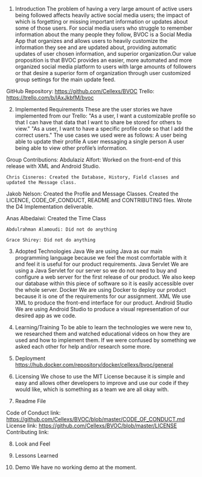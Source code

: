 1. Introduction
  The problem of having a very large amount of active users being followed affects heavily active social media users;
  the impact of which is forgetting or missing important information or updates about some of those users. For social media
  users who struggle to remember information about the many people they follow, BVOC is a Social Media App that organizes and
  allows users to heavily customize the information they see and are updated about, providing automatic updates of user chosen
  information, and superior organization.Our value proposition is that BVOC provides an easier, more automated and more 
  organized social media platform to users with large amounts of followers or that desire a superior form of organization 
  through user customized group settings for the main update feed.
  
GitHub Repository: https://github.com/Cellexs/BVOC
Trello: https://trello.com/b/lAxJkbfM/bvoc

2. Implemented Requirements
  These are the user stories we have implemented from our Trello:
    "As a user, I want a customizable profile so that I can have that data that I want to share be stored for others to view."
    "As a user, I want to have a specific profile code so that I add the correct users."
  The use cases we used were as follows:
    A user being able to update their profile
    A user messaging a single person
    A user being able to view other profile’s information.
    
Group Contributions:
	Abdulaziz Alfort: Worked on the front-end of this release with XML and Android Studio.
  
	Chris Cisneros: Created the Database, History, Field classes and updated the Message class.
  
  Jakob Nelson: Created the Profile and Message Classes. Created the LICENCE, CODE_OF_CONDUCT, README and CONTRIBUTING files.
  Wrote the D4 Implementation deliverable.
	
  Anas Albedaiwi: Created the Time Class
  
	Abdulrahman Alamoudi: Did not do anything
  
	Grace Shirey: Did not do anything

3. Adopted Technologies
  Java
    We are using Java as our main programming language because we feel the most comfortable with it and feel it is useful 
    for our product requirements.
  Java Servlet
    We are using a Java Servlet for our server so we do not need to buy and configure a web server for the first release of
    our product. We also keep our database within this piece of software so it is easily accessible over the whole server.
  Docker
    We are using Docker to deploy our product because it is one of the requirements for our assignment.
  XML
    We use XML to produce the front-end interface for our product.
  Android Studio 
    We are using Android Studio to produce a visual representation of our desired app as we code.

4. Learning/Training
To be able to learn the technologies we were new to, we researched them and watched educational videos on how they are used
and how to implement them. If we were confused by something we asked each other for help and/or research some more.

5. Deployment
  https://hub.docker.com/repository/docker/cellexs/bvoc/general

6. Licensing
We chose to use the MIT License because it is simple and easy and allows other developers to improve and use our code if
they would like, which is something as a team we are all okay with.

7. Readme File

Code of Conduct link: https://github.com/Cellexs/BVOC/blob/master/CODE_OF_CONDUCT.md
License link: https://github.com/Cellexs/BVOC/blob/master/LICENSE
Contributing link: 

8. Look and Feel


9. Lessons Learned

10. Demo
We have no working demo at the moment.
